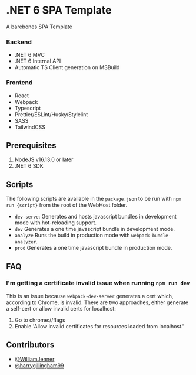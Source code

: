 # .NET 6 SPA Template

A barebones SPA Template

### Backend
- .NET 6 MVC
- .NET 6 Internal API
- Automatic TS Client generation on MSBuild

### Frontend
- React
- Webpack
- Typescript
- Prettier/ESLint/Husky/Stylelint
- SASS
- TailwindCSS
 
## Prerequisites
1.    NodeJS v16.13.0 or later
2.    .NET 6 SDK

## Scripts

The following scripts are available in the `package.json` to be run with `npm run {script}` from the root of the WebHost folder.

- `dev-serve`: Generates and hosts javascript bundles in development mode with hot-reloading support.
- `dev` Generates a one time javascript bundle in development mode.
- `analyze` Runs the build in production mode with `webpack-bundle-analyzer`.
- `prod` Generates a one time javascript bundle in production mode.

## FAQ

### I'm getting a certificate invalid issue when running `npm run dev`

This is an issue because `webpack-dev-server` generates a cert which, according to Chrome, is invalid. There are two approaches, either generate a self-cert or allow invalid certs for localhost:

1. Go to chrome://flags
2. Enable 'Allow invalid certificates for resources loaded from localhost.'

## Contributors
- [@WilliamJenner](https://github.com/WilliamJenner)
- [@harrygillingham99](https://github.com/harrygillingham99)

